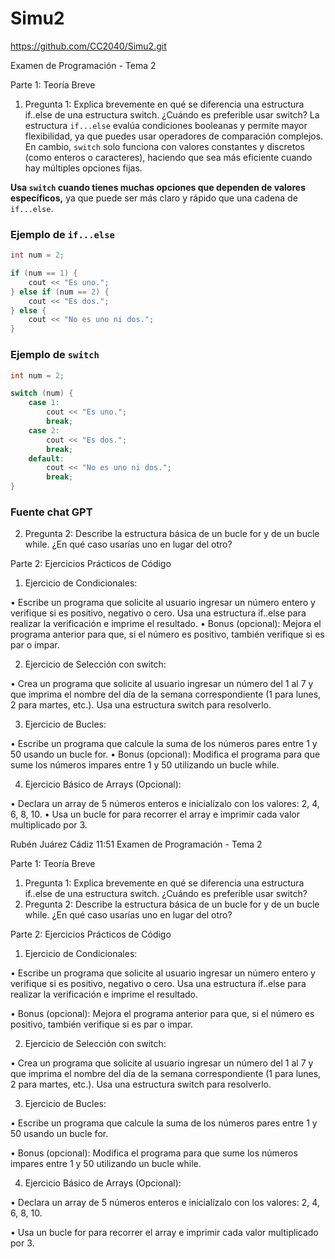 # Simu2
https://github.com/CC2040/Simu2.git

Examen de Programación - Tema 2

Parte 1: Teoría Breve

1. Pregunta 1: Explica brevemente en qué se diferencia una estructura if..else de una estructura switch. ¿Cuándo es preferible usar switch?
La estructura `if...else` evalúa condiciones booleanas y permite mayor flexibilidad, ya que puedes usar operadores de comparación complejos. En cambio, `switch` solo funciona con valores constantes y discretos (como enteros o caracteres), haciendo que sea más eficiente cuando hay múltiples opciones fijas.

**Usa `switch` cuando tienes muchas opciones que dependen de valores específicos,** ya que puede ser más claro y rápido que una cadena de `if...else`.

### Ejemplo de `if...else`
```cpp
int num = 2;

if (num == 1) {
    cout << "Es uno.";
} else if (num == 2) {
    cout << "Es dos.";
} else {
    cout << "No es uno ni dos.";
}
```

### Ejemplo de `switch`
```cpp
int num = 2;

switch (num) {
    case 1:
        cout << "Es uno.";
        break;
    case 2:
        cout << "Es dos.";
        break;
    default:
        cout << "No es uno ni dos.";
        break;
}
```
### Fuente chat GPT


2. Pregunta 2: Describe la estructura básica de un bucle for y de un bucle while. ¿En qué caso usarías uno en lugar del otro?

Parte 2: Ejercicios Prácticos de Código

1. Ejercicio de Condicionales:

• Escribe un programa que solicite al usuario ingresar un número entero y verifique si es positivo, negativo o cero. Usa una estructura if..else para realizar la verificación e imprime el resultado.
• Bonus (opcional): Mejora el programa anterior para que, si el número es positivo, también verifique si es par o impar.

2. Ejercicio de Selección con switch:

• Crea un programa que solicite al usuario ingresar un número del 1 al 7 y que imprima el nombre del día de la semana correspondiente (1 para lunes, 2 para martes, etc.). Usa una estructura switch para resolverlo.

3. Ejercicio de Bucles:

• Escribe un programa que calcule la suma de los números pares entre 1 y 50 usando un bucle for.
• Bonus (opcional): Modifica el programa para que sume los números impares entre 1 y 50 utilizando un bucle while.

4. Ejercicio Básico de Arrays (Opcional):

• Declara un array de 5 números enteros e inicialízalo con los valores: 2, 4, 6, 8, 10.
• Usa un bucle for para recorrer el array e imprimir cada valor multiplicado por 3.

Rubén Juárez Cádiz
11:51
Examen de Programación - Tema 2

Parte 1: Teoría Breve


1. Pregunta 1: Explica brevemente en qué se diferencia una estructura if..else de una estructura switch. ¿Cuándo es preferible usar switch?
2. Pregunta 2: Describe la estructura básica de un bucle for y de un bucle while. ¿En qué caso usarías uno en lugar del otro?


Parte 2: Ejercicios Prácticos de Código



1. Ejercicio de Condicionales:

• Escribe un programa que solicite al usuario ingresar un número entero y verifique si es positivo, negativo o cero. Usa una estructura if..else para realizar la verificación e imprime el resultado.

• Bonus (opcional): Mejora el programa anterior para que, si el número es positivo, también verifique si es par o impar.

2. Ejercicio de Selección con switch:

• Crea un programa que solicite al usuario ingresar un número del 1 al 7 y que imprima el nombre del día de la semana correspondiente (1 para lunes, 2 para martes, etc.). Usa una estructura switch para resolverlo.

3. Ejercicio de Bucles:

• Escribe un programa que calcule la suma de los números pares entre 1 y 50 usando un bucle for.

• Bonus (opcional): Modifica el programa para que sume los números impares entre 1 y 50 utilizando un bucle while.

4. Ejercicio Básico de Arrays (Opcional):

• Declara un array de 5 números enteros e inicialízalo con los valores: 2, 4, 6, 8, 10.

• Usa un bucle for para recorrer el array e imprimir cada valor multiplicado por 3.
